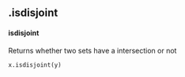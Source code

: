 ## .isdisjoint
#### isdisjoint
Returns whether two sets have a intersection or not
```
x.isdisjoint(y)
```